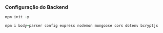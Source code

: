 ### Configuração do Backend
```ruby
npm init -y
```
```ruby
npm i body-parser config express nodemon mongoose cors dotenv bcryptjs jsonwebtoken
```